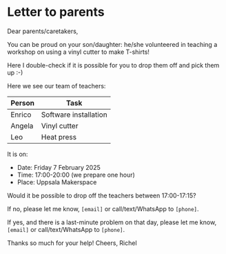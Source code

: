 # Letter to parents

Dear parents/caretakers,

You can be proud on your son/daughter: he/she
volunteered in teaching a workshop on using
a vinyl cutter to make T-shirts!

Here I double-check if it is possible for you
to drop them off and pick them up :-)

Here we see our team of teachers:

Person|Task
------|-----------
Enrico|Software installation
Angela|Vinyl cutter
Leo   |Heat press

It is on:

- Date: Friday 7 February 2025
- Time: 17:00-20:00 (we prepare one hour)
- Place: Uppsala Makerspace

Would it be possible to drop off the teachers between 17:00-17:15?

If no, please let me know, `[email]`
or call/text/WhatsApp to `[phone]`.

If yes, and there is a last-minute problem on that day,
please let me know, `[email]`
or call/text/WhatsApp to `[phone]`.

Thanks so much for your help! Cheers, Richel
